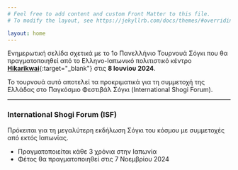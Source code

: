 ```yaml
---
# Feel free to add content and custom Front Matter to this file.
# To modify the layout, see https://jekyllrb.com/docs/themes/#overriding-theme-defaults

layout: home
---
```


Ενημερωτική σελίδα σχετικά με το 1ο Πανελλήνιο Τουρνουά Σόγκι που θα πραγματοποιηθεί από το Ελληνο-Ιαπωνικό πολιτιστικό κέντρο [**Hikarikwai**](https://www.facebook.com/clubhikarikwai){:target="_blank"} στις **8 Ιουνίου 2024**.

Το τουρνουά αυτό αποτελεί τα προκριματικά για τη συμμετοχή της Ελλάδας στο Παγκόσμιο Φεστιβάλ Σόγκι (International Shogi Forum).

---

### International Shogi Forum (ISF)
Πρόκειται για τη μεγαλύτερη εκδήλωση Σόγκι του κόσμου με συμμετοχές από εκτός Ιαπωνίας.
- Πραγματοποιείται κάθε 3 χρόνια στην Ιαπωνία
- Φέτος θα πραγματοποιηθεί στις 7 Νοεμβρίου 2024